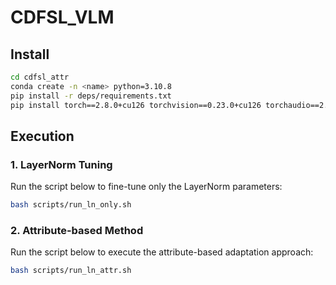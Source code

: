 # CDFSL_VLM
##  Install
```bash
cd cdfsl_attr
conda create -n <name> python=3.10.8
pip install -r deps/requirements.txt
pip install torch==2.8.0+cu126 torchvision==0.23.0+cu126 torchaudio==2.8.0 --extra-index-url https://download.pytorch.org/whl/cu126
```

##  Execution

### 1. LayerNorm Tuning
Run the script below to fine-tune only the LayerNorm parameters:
```bash
bash scripts/run_ln_only.sh
```

### 2. Attribute-based Method
Run the script below to execute the attribute-based adaptation approach:
```bash
bash scripts/run_ln_attr.sh
```
